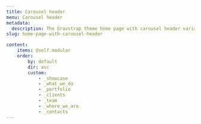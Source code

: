 ```yaml
---
title: Carousel header
menu: Carousel header
metadata:
  description: The Gravstrap theme home page with carousel header variation.
slug: home-page-with-carousel-header

content:
    items: @self.modular
    order:
        by: default
        dir: asc
        custom:
            - _showcase
            - _what_we_do
            - _portfolio
            - _clients
            - _team
            - _where_we_are
            - _contacts
---
```


